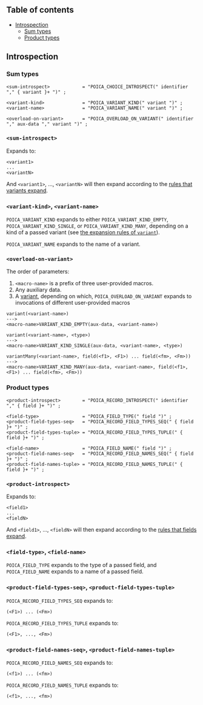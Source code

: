 ## Table of contents

 - [Introspection](#introspection)
   - [Sum types](#sum-types)
   - [Product types](#product-types)

## Introspection

### Sum types

```ebnf
<sum-introspect>            = "POICA_CHOICE_INTROSPECT(" identifier "," { variant }+ ")" ;

<variant-kind>              = "POICA_VARIANT_KIND(" variant ")" ;
<variant-name>              = "POICA_VARIANT_NAME(" variant ")" ;

<overload-on-variant>       = "POICA_OVERLOAD_ON_VARIANT(" identifier "," aux-data "," variant ")" ;
```

### `<sum-introspect>`

Expands to:

```
<variant1>
...
<variantN>
```

And `<variant1>`, ..., `<variantN>` will then expand according to the [rules that variants expand](CORE.md#variant).

### `<variant-kind>`, `<variant-name>`

`POICA_VARIANT_KIND` expands to either `POICA_VARIANT_KIND_EMPTY`, `POICA_VARIANT_KIND_SINGLE`, or `POICA_VARIANT_KIND_MANY`, depending on a kind of a passed variant (see [the expansion rules of `variant`](#variant)).

`POICA_VARIANT_NAME` expands to the name of a variant.

### `<overload-on-variant>`

The order of parameters:

 1) `<macro-name>` is a prefix of three user-provided macros.
 2) Any auxiliary data.
 3) A [variant](#variant), depending on which, `POICA_OVERLOAD_ON_VARIANT` expands to invocations of different user-provided macros

```
variant(<variant-name>)
--->
<macro-name>VARIANT_KIND_EMPTY(aux-data, <variant-name>)
```

```
variant(<variant-name>, <type>)
--->
<macro-name>VARIANT_KIND_SINGLE(aux-data, <variant-name>, <type>)
```

```
variantMany(<variant-name>, field(<f1>, <F1>) ... field(<fm>, <Fm>))
--->
<macro-name>VARIANT_KIND_MANY(aux-data, <variant-name>, field(<f1>, <F1>) ... field(<fm>, <Fm>))
```

### Product types

```ebnf
<product-introspect>        = "POICA_RECORD_INTROSPECT(" identifier "," { field }+ ")" ;

<field-type>                = "POICA_FIELD_TYPE(" field ")" ;
<product-field-types-seq>   = "POICA_RECORD_FIELD_TYPES_SEQ(" { field }+ ")" ;
<product-field-types-tuple> = "POICA_RECORD_FIELD_TYPES_TUPLE(" { field }+ ")" ;

<field-name>                = "POICA_FIELD_NAME(" field ")" ;
<product-field-names-seq>   = "POICA_RECORD_FIELD_NAMES_SEQ(" { field }+ ")" ;
<product-field-names-tuple> = "POICA_RECORD_FIELD_NAMES_TUPLE(" { field }+ ")" ;
```

### `<product-introspect>`

Expands to:

```
<field1>
...
<fieldN>
```

And `<field1>`, ..., `<fieldN>` will then expand according to the [rules that fields expand](CORE.md#field).

### `<field-type>`, `<field-name>`

`POICA_FIELD_TYPE` expands to the type of a passed field, and `POICA_FIELD_NAME` expands to a name of a passed field.

### `<product-field-types-seq>`, `<product-field-types-tuple>`

`POICA_RECORD_FIELD_TYPES_SEQ` expands to:

```
(<F1>) ... (<Fm>)
```

`POICA_RECORD_FIELD_TYPES_TUPLE` expands to:

```
(<F1>, ..., <Fm>)
```

### `<product-field-names-seq>`, `<product-field-names-tuple>`

`POICA_RECORD_FIELD_NAMES_SEQ` expands to:

```
(<f1>) ... (<fm>)
```

`POICA_RECORD_FIELD_NAMES_TUPLE` expands to:

```
(<f1>, ..., <fm>)
```
